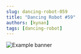 ```yaml
---
slug: dancing-robot-059
title: "Dancing Robot #59"
authors: [kynan]
tags: [dancing-robot]
---
```


![Example banner](/img/stories/dancing-robot/059.PNG)
